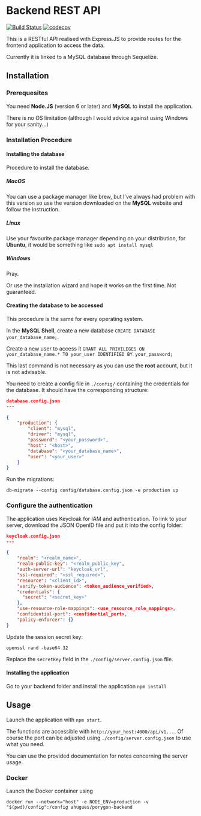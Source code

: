 # Backend REST API #

[![Build Status](https://travis-ci.org/aHugues/porygon-backend.svg?branch=master)](https://travis-ci.org/aHugues/porygon-backend)
[![codecov](https://codecov.io/gh/aHugues/porygon-backend/branch/master/graph/badge.svg)](https://codecov.io/gh/aHugues/porygon-backend)

This is a RESTful API realised with Express.JS to provide routes for the frontend application to access the data.

Currently it is linked to a MySQL database through Sequelize.

## Installation ##

### Prerequesites ###

You need **Node.JS** (version 6 or later) and **MySQL** to install the application.

There is no OS limitation (although I would advice against using Windows for your sanity...)

### Installation Procedure ###

#### Installing the database ####

Procedure to install the database.

##### MacOS #####

You can use a package manager like brew, but I've always had problem with this version so use the version downloaded on the **MySQL** website and follow the instruction.

##### Linux #####

Use your favourite package manager depending on your distribution, for **Ubuntu**, it would be something like `sudo apt install mysql`

##### Windows #####

Pray.

Or use the installation wizard and hope it works on the first time. Not guaranteed.

#### Creating the database to be accessed ####

This procedure is the same for every operating system.

In the **MySQL Shell**, create a new database `CREATE DATABASE your_database_name;`.

Create a new user to access it `GRANT ALL PRIVILEGES ON your_database_name.* TO your_user IDENTIFIED BY your_password;`

This last command is not necessary as you can use the **root** account, but it is not advisable.

You need to create a config file in `./config/` containing the credentials for the database. It should have the corresponding structure:

```json
database.config.json
---

{
    "production": {
        "client": "mysql",
        "driver": "mysql",
        "password": "<your_password>", 
        "host": "<host>",
        "database": "<your_database_name>",
        "user": "<your_user>"
    }
}
```

Run the migrations: 

```shell
db-migrate --config config/database.config.json -e production up
```

### Configure the authentication

The application uses Keycloak for IAM and authentication. To link to your server, 
download the JSON OpenID file and put it into the config folder: 

```json
keycloak.config.json
---

{
    "realm": "<realm_name>",
    "realm-public-key": "<realm_public_key",
    "auth-server-url": "keycloak_url",
    "ssl-required": "<ssl_required>",
    "resource": "<client_id>",
    "verify-token-audience": <token_audience_verified>,
    "credentials": {
      "secret": "<secret_key>"
    },
    "use-resource-role-mappings": <use_resource_role_mappings>,
    "confidential-port": <confidential_port>,
    "policy-enforcer": {}
}
```

Update the session secret key: 

```shell
openssl rand -base64 32
```

Replace the `secretKey` field in the `./config/server.config.json` file. 



#### Installing the application ####

Go to your backend folder and install the application `npm install`

## Usage ##

Launch the application with `npm start`.

The functions are accessible with `http://your_host:4000/api/v1...`. Of course the port can be adjusted using `./config/server.config.json` to use what you need.

You can use the provided documentation for notes concerning the server usage.

### Docker

Launch the Docker container using 

`docker run --network="host" -e NODE_ENV=production -v "$(pwd)/config":/config ahugues/porygon-backend`
